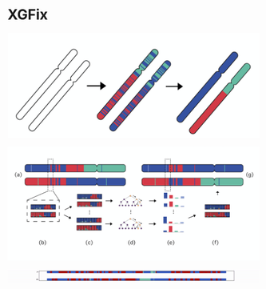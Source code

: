 # XGFix 

![Local Ancestry for Phasing Error Correction](figures/laipec_resized.png)

![XGFix Diagram](figures/diagram_resized.png)

![Visualization of the process](figures/XGFix.gif)
